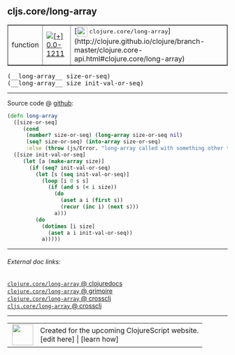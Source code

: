 ## cljs.core/long-array



 <table border="1">
<tr>
<td>function</td>
<td><a href="https://github.com/cljsinfo/cljs-api-docs/tree/0.0-1211"><img valign="middle" alt="[+] 0.0-1211" title="Added in 0.0-1211" src="https://img.shields.io/badge/+-0.0--1211-lightgrey.svg"></a> </td>
<td>
[<img height="24px" valign="middle" src="http://i.imgur.com/1GjPKvB.png"> <samp>clojure.core/long-array</samp>](http://clojure.github.io/clojure/branch-master/clojure.core-api.html#clojure.core/long-array)
</td>
</tr>
</table>


 <samp>
(__long-array__ size-or-seq)<br>
</samp>
 <samp>
(__long-array__ size init-val-or-seq)<br>
</samp>

---







Source code @ [github](https://github.com/clojure/clojurescript/blob/r1424/src/cljs/cljs/core.cljs#L1922-L1941):

```clj
(defn long-array
  ([size-or-seq]
     (cond
      (number? size-or-seq) (long-array size-or-seq nil)
      (seq? size-or-seq) (into-array size-or-seq)
      :else (throw (js/Error. "long-array called with something other than size or ISeq"))))
  ([size init-val-or-seq]
     (let [a (make-array size)]
       (if (seq? init-val-or-seq)
         (let [s (seq init-val-or-seq)]
           (loop [i 0 s s]
             (if (and s (< i size))
               (do
                 (aset a i (first s))
                 (recur (inc i) (next s)))
               a)))
         (do
           (dotimes [i size]
             (aset a i init-val-or-seq))
           a)))))
```

<!--
Repo - tag - source tree - lines:

 <pre>
clojurescript @ r1424
└── src
    └── cljs
        └── cljs
            └── <ins>[core.cljs:1922-1941](https://github.com/clojure/clojurescript/blob/r1424/src/cljs/cljs/core.cljs#L1922-L1941)</ins>
</pre>

-->

---



###### External doc links:

[`clojure.core/long-array` @ clojuredocs](http://clojuredocs.org/clojure.core/long-array)<br>
[`clojure.core/long-array` @ grimoire](http://conj.io/store/v1/org.clojure/clojure/1.7.0-beta3/clj/clojure.core/long-array/)<br>
[`clojure.core/long-array` @ crossclj](http://crossclj.info/fun/clojure.core/long-array.html)<br>
[`cljs.core/long-array` @ crossclj](http://crossclj.info/fun/cljs.core.cljs/long-array.html)<br>

---

 <table>
<tr><td>
<img valign="middle" align="right" width="48px" src="http://i.imgur.com/Hi20huC.png">
</td><td>
Created for the upcoming ClojureScript website.<br>
[edit here] | [learn how]
</td></tr></table>

[edit here]:https://github.com/cljsinfo/cljs-api-docs/blob/master/cljsdoc/cljs.core_long-array.cljsdoc
[learn how]:https://github.com/cljsinfo/cljs-api-docs/wiki/cljsdoc-files

<!--

This information was too distracting to show to readers, but I'll leave it
commented here since it is helpful to:

- pretty-print the data used to generate this document
- and show how to retrieve that data



The API data for this symbol:

```clj
{:ns "cljs.core",
 :name "long-array",
 :signature ["[size-or-seq]" "[size init-val-or-seq]"],
 :history [["+" "0.0-1211"]],
 :type "function",
 :full-name-encode "cljs.core_long-array",
 :source {:code "(defn long-array\n  ([size-or-seq]\n     (cond\n      (number? size-or-seq) (long-array size-or-seq nil)\n      (seq? size-or-seq) (into-array size-or-seq)\n      :else (throw (js/Error. \"long-array called with something other than size or ISeq\"))))\n  ([size init-val-or-seq]\n     (let [a (make-array size)]\n       (if (seq? init-val-or-seq)\n         (let [s (seq init-val-or-seq)]\n           (loop [i 0 s s]\n             (if (and s (< i size))\n               (do\n                 (aset a i (first s))\n                 (recur (inc i) (next s)))\n               a)))\n         (do\n           (dotimes [i size]\n             (aset a i init-val-or-seq))\n           a)))))",
          :title "Source code",
          :repo "clojurescript",
          :tag "r1424",
          :filename "src/cljs/cljs/core.cljs",
          :lines [1922 1941]},
 :full-name "cljs.core/long-array",
 :clj-symbol "clojure.core/long-array"}

```

Retrieve the API data for this symbol:

```clj
;; from Clojure REPL
(require '[clojure.edn :as edn])
(-> (slurp "https://raw.githubusercontent.com/cljsinfo/cljs-api-docs/catalog/cljs-api.edn")
    (edn/read-string)
    (get-in [:symbols "cljs.core/long-array"]))
```

-->
